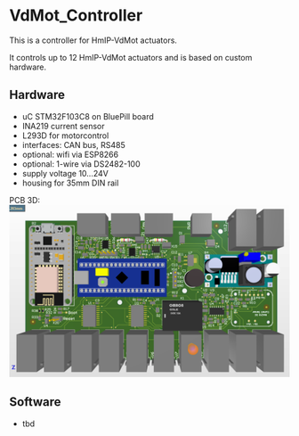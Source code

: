# VdMot_Controller
This is a controller for HmIP-VdMot actuators.

It controls up to 12 HmIP-VdMot actuators and is based on custom hardware.

## Hardware
- uC STM32F103C8 on BluePill board
- INA219 current sensor
- L293D for motorcontrol
- interfaces: CAN bus, RS485
- optional: wifi via ESP8266
- optional: 1-wire via DS2482-100
- supply voltage 10...24V
- housing for 35mm DIN rail

PCB 3D: ![-](./hardware/b-sample_pcb_3D.PNG "b-sample pcb 3D")

## Software
- tbd


